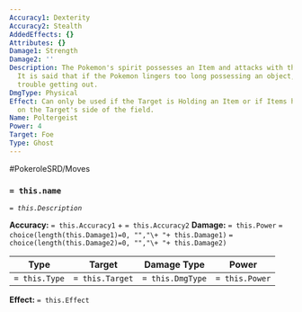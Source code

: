 ```yaml
---
Accuracy1: Dexterity
Accuracy2: Stealth
AddedEffects: {}
Attributes: {}
Damage1: Strength
Damage2: ''
Description: The Pokemon's spirit possesses an Item and attacks with that cursed object.
  It is said that if the Pokemon lingers too long possessing an object, it'll have
  trouble getting out.
DmgType: Physical
Effect: Can only be used if the Target is Holding an Item or if Items have been used
  on the Target's side of the field.
Name: Poltergeist
Power: 4
Target: Foe
Type: Ghost
---
```


#PokeroleSRD/Moves

### `= this.name` 
*`= this.Description`*

**Accuracy:** `= this.Accuracy1` + `= this.Accuracy2`
**Damage:** `= this.Power` `= choice(length(this.Damage1)=0, "","\+ "+ this.Damage1)` `= choice(length(this.Damage2)=0, "","\+ "+ this.Damage2)`

| Type          | Target          | Damage Type          | Power          |
| ------------- | --------------- | ---------------- | -------------- |
| `= this.Type` | `= this.Target` | `= this.DmgType` | `= this.Power` | 

**Effect:** `= this.Effect`